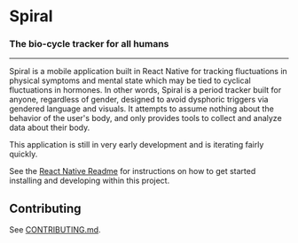# Spiral
### The bio-cycle tracker for all humans

---

Spiral is a mobile application built in React Native for tracking fluctuations in physical
symptoms and mental state which may be tied to cyclical fluctuations in hormones.  In other
words, Spiral is a period tracker built for anyone, regardless of gender, designed to avoid
dysphoric triggers via gendered language and visuals. It attempts to assume nothing about
the behavior of the user's body, and only provides tools to collect and analyze data about
their body.

This application is still in very early development and is iterating fairly quickly.

See the [React Native Readme](RN-README.md) for instructions on how to get started installing
and developing within this project.

## Contributing

See [CONTRIBUTING.md](CONTRIBUTING.md).

